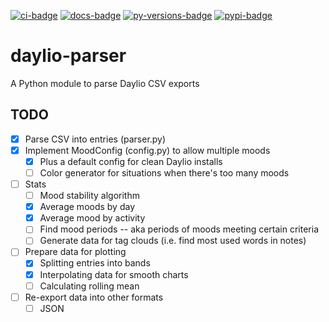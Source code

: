 [![ci-badge][]][ci-link] [![docs-badge][]][docs-link]
[![py-versions-badge][]][pypi-link] [![pypi-badge][]][pypi-link]

# daylio-parser

A Python module to parse Daylio CSV exports

## TODO

- [x] Parse CSV into entries (parser.py)
- [x] Implement MoodConfig (config.py) to allow multiple moods
    - [x] Plus a default config for clean Daylio installs
    - [ ] Color generator for situations when there's too many moods
- [ ] Stats
    - [ ] Mood stability algorithm
    - [x] Average moods by day
    - [x] Average mood by activity
    - [ ] Find mood periods -- aka periods of moods meeting certain criteria
    - [ ] Generate data for tag clouds (i.e. find most used words in notes)
- [ ] Prepare data for plotting
    - [x] Splitting entries into bands
    - [x] Interpolating data for smooth charts
    - [ ] Calculating rolling mean
- [ ] Re-export data into other formats
    - [ ] JSON

[ci-link]: https://github.com/meesha7/daylio-parser/actions/workflows/check.yml
[ci-badge]: https://img.shields.io/github/workflow/status/meesha7/daylio-parser/Check/master
[docs-link]: https://daylio-parser.readthedocs.io/en/latest/
[docs-badge]: https://img.shields.io/readthedocs/daylio-parser/latest
[py-versions-badge]: https://img.shields.io/pypi/pyversions/daylio-parser
[pypi-link]: https://pypi.org/project/daylio-parser/
[pypi-badge]: https://img.shields.io/pypi/v/daylio-parser
